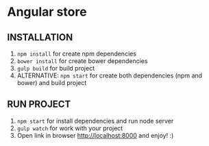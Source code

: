 Angular store
=============

INSTALLATION
------------

1. `npm install` for create npm dependencies
2. `bower install` for create bower dependencies
3. `gulp build` for build project
3. ALTERNATIVE: `npm start` for create both dependencies (npm and bower) and build project

RUN PROJECT
-----------
1. `npm start` for install dependencies and run node server
2. `gulp watch` for work with your project
3. Open link in browser  [http://localhost:8000](http://localhost:8000) and enjoy! :)